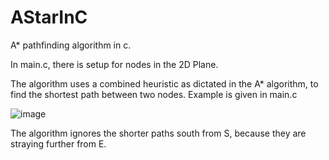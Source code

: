# AStarInC
A* pathfinding algorithm in c.


In main.c, there is setup for nodes in the 2D Plane. 

The algorithm uses a combined heuristic as dictated in the A* algorithm, to find the shortest path between two nodes. Example is given in main.c

![image](https://github.com/ibrahim-gabol/AStarInC/assets/86206085/c557d03a-879b-4735-983b-e1e7944c7880)

The algorithm ignores the shorter paths south from S, because they are straying further from E.
